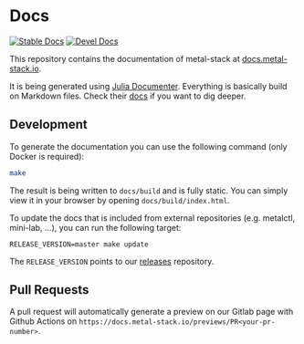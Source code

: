 # Docs

[![Stable Docs](https://img.shields.io/badge/docs-stable-blue.svg)](https://docs.metal-stack.io/)
[![Devel Docs](https://img.shields.io/badge/docs-dev-blue.svg)](https://docs.metal-stack.io/dev/)

This repository contains the documentation of metal-stack at [docs.metal-stack.io](https://docs.metal-stack.io/).

It is being generated using [Julia Documenter](https://github.com/JuliaDocs/Documenter.jl). Everything is basically build on Markdown files. Check their [docs](https://juliadocs.github.io/Documenter.jl/stable/) if you want to dig deeper.

## Development

To generate the documentation you can use the following command (only Docker is required):

```bash
make
```

The result is being written to `docs/build` and is fully static. You can simply view it in your browser by opening `docs/build/index.html`.

To update the docs that is included from external repositories (e.g. metalctl, mini-lab, ...), you can run the following target:

```make
RELEASE_VERSION=master make update
```

The `RELEASE_VERSION` points to our [releases](https://github.com/metal-stack/releases) repository.

## Pull Requests

A pull request will automatically generate a preview on our Gitlab page with Github Actions on `https://docs.metal-stack.io/previews/PR<your-pr-number>`.
